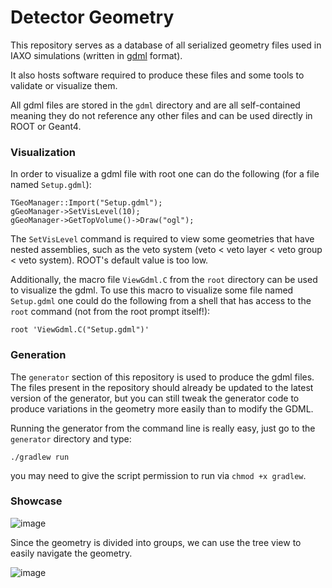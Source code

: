 # Detector Geometry

This repository serves as a database of all serialized geometry files used in IAXO simulations (written in [gdml](https://indico.cern.ch/event/408139/contributions/979922/attachments/815913/1118019/GDML_CHEP06.pdf) format).

It also hosts software required to produce these files and some tools to validate or visualize them.

All gdml files are stored in the `gdml` directory and are all self-contained meaning they do not reference any other files and can be used directly in ROOT or Geant4.

### Visualization

In order to visualize a gdml file with root one can do the following (for a file named `Setup.gdml`):

```
TGeoManager::Import("Setup.gdml");
gGeoManager->SetVisLevel(10);
gGeoManager->GetTopVolume()->Draw("ogl");
```

The `SetVisLevel` command is required to view some geometries that have nested assemblies, such as the veto system (veto < veto layer < veto group < veto system). ROOT's default value is too low.

Additionally, the macro file `ViewGdml.C` from the `root` directory can be used to visualize the gdml. To use this macro to visualize some file named `Setup.gdml` one could do the following from a shell that has access to the `root` command (not from the root prompt itself!):

```
root 'ViewGdml.C("Setup.gdml")'
```

### Generation

The `generator` section of this repository is used to produce the gdml files. The files present in the repository should already be updated to the latest version of the generator, but you can still tweak the generator code to produce variations in the geometry more easily than to modify the GDML.

Running the generator from the command line is really easy, just go to the `generator` directory and type:

```
./gradlew run
```

you may need to give the script permission to run via `chmod +x gradlew`.

### Showcase

![image](https://user-images.githubusercontent.com/35803280/158363274-5b60f45a-3c72-430a-bec7-19b0b18e42a9.png)

Since the geometry is divided into groups, we can use the tree view to easily navigate the geometry.

![image](https://user-images.githubusercontent.com/35803280/158363294-0a850d7a-1d6c-4949-a195-0d91de79bc8e.png)
